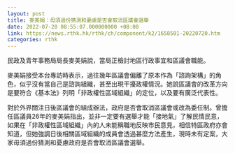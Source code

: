 ```yaml
---
layout: post
title: 麥美娟：毋須過份猜測和憂慮是否會取消區議會選舉
date: 2022-07-20 08:55:07.000000000 +08:00
link: https://news.rthk.hk/rthk/ch/component/k2/1658501-20220720.htm
categories: rthk
---
```


民政及青年事務局局長麥美娟說，當局正檢討地區行政事宜和區議會職能。

麥美娟接受本台專訪時表示，過往幾年區議會偏離了原本作為「諮詢架構」的角色，似乎沒有當自己是諮詢組織，甚至出現干擾政權情況。她說區議會的改革方向是要符合《基本法》列明「非政權性區域組織」的定位，以及要有廣泛代表性。

對於外界關注日後區議會的組成辦法，政府是否會取消區議會或改為委任制。曾擔任區議員26年的麥美娟指出，並非一定要有選舉才能「接地氣」了解民情民意，如果在「非政權性區域組織」內的人未能稱職地反映市民意見，相信特區政府亦會知道，但她強調日後相關區域組織的成員會透過甚麼方法產生，現時未有定案，大家毋須過份猜測和憂慮政府是否會取消區議會選舉。
